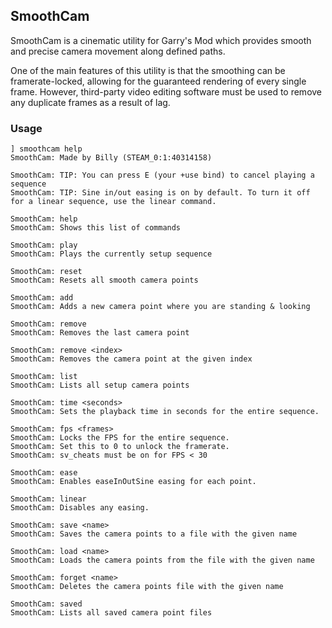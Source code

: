 ## SmoothCam

SmoothCam is a cinematic utility for Garry's Mod which provides smooth and precise camera movement along defined paths.

One of the main features of this utility is that the smoothing can be framerate-locked, allowing for the guaranteed rendering of every single frame. However, third-party video editing software must be used to remove any duplicate frames as a result of lag.

### Usage

```
] smoothcam help
SmoothCam: Made by Billy (STEAM_0:1:40314158)

SmoothCam: TIP: You can press E (your +use bind) to cancel playing a sequence
SmoothCam: TIP: Sine in/out easing is on by default. To turn it off for a linear sequence, use the linear command.

SmoothCam: help
SmoothCam: Shows this list of commands

SmoothCam: play
SmoothCam: Plays the currently setup sequence

SmoothCam: reset
SmoothCam: Resets all smooth camera points

SmoothCam: add
SmoothCam: Adds a new camera point where you are standing & looking

SmoothCam: remove
SmoothCam: Removes the last camera point

SmoothCam: remove <index>
SmoothCam: Removes the camera point at the given index

SmoothCam: list
SmoothCam: Lists all setup camera points

SmoothCam: time <seconds>
SmoothCam: Sets the playback time in seconds for the entire sequence.

SmoothCam: fps <frames>
SmoothCam: Locks the FPS for the entire sequence.
SmoothCam: Set this to 0 to unlock the framerate.
SmoothCam: sv_cheats must be on for FPS < 30

SmoothCam: ease
SmoothCam: Enables easeInOutSine easing for each point.

SmoothCam: linear
SmoothCam: Disables any easing.

SmoothCam: save <name>
SmoothCam: Saves the camera points to a file with the given name

SmoothCam: load <name>
SmoothCam: Loads the camera points from the file with the given name

SmoothCam: forget <name>
SmoothCam: Deletes the camera points file with the given name

SmoothCam: saved
SmoothCam: Lists all saved camera point files
```